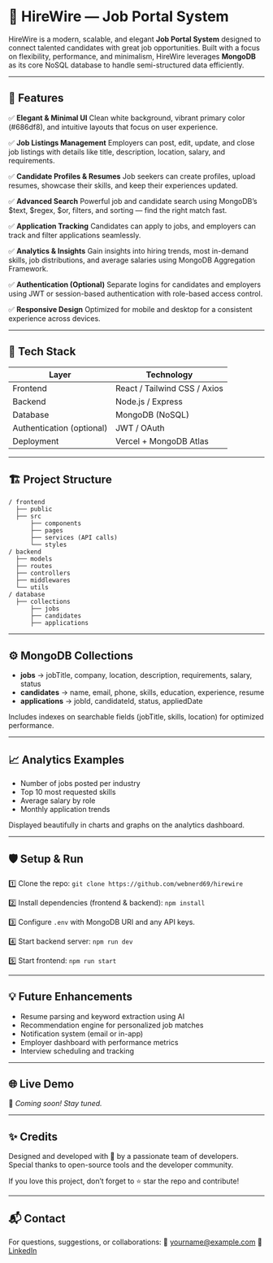 # 💼 HireWire — Job Portal System

HireWire is a modern, scalable, and elegant **Job Portal System** designed to connect talented candidates with great job opportunities. Built with a focus on flexibility, performance, and minimalism, HireWire leverages **MongoDB** as its core NoSQL database to handle semi-structured data efficiently.

---

## 🌟 Features

✅ **Elegant & Minimal UI**
Clean white background, vibrant primary color (#686df8), and intuitive layouts that focus on user experience.

✅ **Job Listings Management**
Employers can post, edit, update, and close job listings with details like title, description, location, salary, and requirements.

✅ **Candidate Profiles & Resumes**
Job seekers can create profiles, upload resumes, showcase their skills, and keep their experiences updated.

✅ **Advanced Search**
Powerful job and candidate search using MongoDB’s \$text, \$regex, \$or, filters, and sorting — find the right match fast.

✅ **Application Tracking**
Candidates can apply to jobs, and employers can track and filter applications seamlessly.

✅ **Analytics & Insights**
Gain insights into hiring trends, most in-demand skills, job distributions, and average salaries using MongoDB Aggregation Framework.

✅ **Authentication (Optional)**
Separate logins for candidates and employers using JWT or session-based authentication with role-based access control.

✅ **Responsive Design**
Optimized for mobile and desktop for a consistent experience across devices.

---

## 🚀 Tech Stack

| Layer                     | Technology                                      |
| ------------------------- | ----------------------------------------------- |
| Frontend                  | React / Tailwind CSS / Axios                    |
| Backend                   | Node.js / Express                               |
| Database                  | MongoDB (NoSQL)                                 |
| Authentication (optional) | JWT / OAuth                                     |
| Deployment                | Vercel + MongoDB Atlas                          |

---

## 🏗️ Project Structure

```
/ frontend
  ├── public
  ├── src
      ├── components
      ├── pages
      ├── services (API calls)
      └── styles
/ backend
  ├── models
  ├── routes
  ├── controllers
  ├── middlewares
  └── utils
/ database
  ├── collections
      ├── jobs
      ├── candidates
      ├── applications
```

---

## ⚙️ MongoDB Collections

* **jobs** → jobTitle, company, location, description, requirements, salary, status
* **candidates** → name, email, phone, skills, education, experience, resume
* **applications** → jobId, candidateId, status, appliedDate

Includes indexes on searchable fields (jobTitle, skills, location) for optimized performance.

---

## 📈 Analytics Examples

* Number of jobs posted per industry
* Top 10 most requested skills
* Average salary by role
* Monthly application trends

Displayed beautifully in charts and graphs on the analytics dashboard.

---

## 🛡️ Setup & Run

1️⃣ Clone the repo:
`git clone https://github.com/webnerd69/hirewire`

2️⃣ Install dependencies (frontend & backend):
`npm install`

3️⃣ Configure `.env` with MongoDB URI and any API keys.

4️⃣ Start backend server:
`npm run dev`

5️⃣ Start frontend:
`npm run start`

---

## 💡 Future Enhancements

* Resume parsing and keyword extraction using AI
* Recommendation engine for personalized job matches
* Notification system (email or in-app)
* Employer dashboard with performance metrics
* Interview scheduling and tracking

---

## 🌐 Live Demo

🚧 *Coming soon! Stay tuned.*

---

## ✨ Credits

Designed and developed with 💙 by a passionate team of developers. Special thanks to open-source tools and the developer community.

If you love this project, don’t forget to ⭐️ star the repo and contribute!

---

## 📬 Contact

For questions, suggestions, or collaborations:
📧 [yourname@example.com](mailto:rroy64330@gmail.com)
🔗 [LinkedIn]((https://www.linkedin.com/in/rudra-pratap-roy-718393248/))
